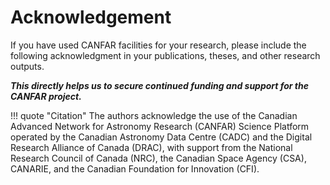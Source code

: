# Acknowledgement

If you have used CANFAR facilities for your research, please include the following acknowledgment in your publications, theses, and other research outputs.

_**This directly helps us to secure continued funding and support for the CANFAR project.**_

!!! quote "Citation"
    The authors acknowledge the use of the Canadian Advanced Network for Astronomy Research (CANFAR) Science Platform operated by the Canadian Astronomy Data Centre (CADC) and the Digital Research Alliance of Canada (DRAC), with support from the National Research Council of Canada (NRC), the Canadian Space Agency (CSA), CANARIE, and the Canadian Foundation for Innovation (CFI).
